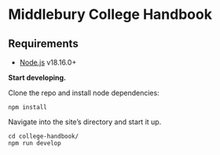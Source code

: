 # Middlebury College Handbook

## Requirements

* [Node.js](https://nodejs.org/) v18.16.0+

**Start developing.**

Clone the repo and install node dependencies:

```shell
npm install
```

Navigate into the site’s directory and start it up.

```shell
cd college-handbook/
npm run develop
```